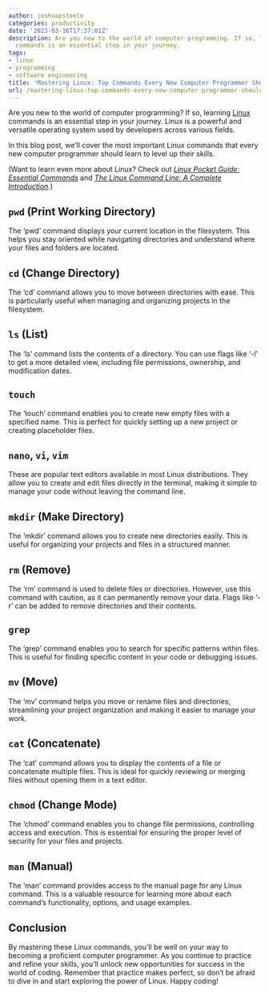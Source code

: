 ```yaml
---
author: joshuapsteele
categories: productivity
date: '2023-03-16T17:37:01Z'
description: Are you new to the world of computer programming. If so, learning Linux
  commands is an essential step in your journey.
tags:
- linux
- programming
- software engineering
title: 'Mastering Linux: Top Commands Every New Computer Programmer Should Learn'
url: /mastering-linux-top-commands-every-new-computer-programmer-should-learn/
---
```


Are you new to the world of computer programming? If so, learning [Linux](https://en.wikipedia.org/wiki/Linux) commands is an essential step in your journey. Linux is a powerful and versatile operating system used by developers across various fields.

In this blog post, we’ll cover the most important Linux commands that every new computer programmer should learn to level up their skills.

(Want to learn even more about Linux? Check out *[Linux Pocket Guide: Essential Commands](https://amzn.to/3mRKdY5)* and *[The Linux Command Line: A Complete Introduction](https://amzn.to/3ZSntpL)*.)

## `pwd` (Print Working Directory)

The ‘pwd’ command displays your current location in the filesystem. This helps you stay oriented while navigating directories and understand where your files and folders are located.

## `cd` (Change Directory)

The ‘cd’ command allows you to move between directories with ease. This is particularly useful when managing and organizing projects in the filesystem.

## `ls` (List)

The ‘ls’ command lists the contents of a directory. You can use flags like ‘-l’ to get a more detailed view, including file permissions, ownership, and modification dates.

## `touch`

The ‘touch’ command enables you to create new empty files with a specified name. This is perfect for quickly setting up a new project or creating placeholder files.

## `nano`, `vi`, `vim`

These are popular text editors available in most Linux distributions. They allow you to create and edit files directly in the terminal, making it simple to manage your code without leaving the command line.

## `mkdir` (Make Directory)

The ‘mkdir’ command allows you to create new directories easily. This is useful for organizing your projects and files in a structured manner.

## `rm` (Remove)

The ‘rm’ command is used to delete files or directories. However, use this command with caution, as it can permanently remove your data. Flags like ‘-r’ can be added to remove directories and their contents.

## `grep`

The ‘grep’ command enables you to search for specific patterns within files. This is useful for finding specific content in your code or debugging issues.

## `mv` (Move)

The ‘mv’ command helps you move or rename files and directories, streamlining your project organization and making it easier to manage your work.

## `cat` (Concatenate)

The ‘cat’ command allows you to display the contents of a file or concatenate multiple files. This is ideal for quickly reviewing or merging files without opening them in a text editor.

## `chmod` (Change Mode)

The ‘chmod’ command enables you to change file permissions, controlling access and execution. This is essential for ensuring the proper level of security for your files and projects.

## `man` (Manual)

The ‘man’ command provides access to the manual page for any Linux command. This is a valuable resource for learning more about each command’s functionality, options, and usage examples.

## Conclusion

By mastering these Linux commands, you’ll be well on your way to becoming a proficient computer programmer. As you continue to practice and refine your skills, you’ll unlock new opportunities for success in the world of coding. Remember that practice makes perfect, so don’t be afraid to dive in and start exploring the power of Linux. Happy coding!